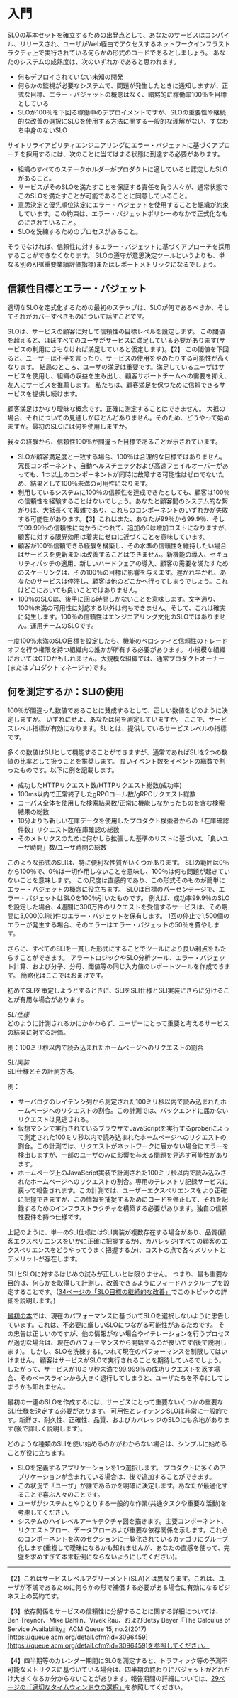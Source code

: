 # 入門

SLOの基本セットを確立するための出発点として、あなたのサービスはコンパイル、リリースされ、ユーザがWeb経由でアクセスするネットワークインフラストラクチャ上で実行されている何らかの形式のコードであるとしましょう。
あなたのシステムの成熟度は、次のいずれかであると思われます。

* 何もデプロイされていない未知の開発
* 何らかの監視が必要なシステムで、問題が発生したときに通知しますが、正式な目標、エラー・バジェットの概念はなく、暗黙的に稼働率100％を目標としている
* SLOが100％を下回る稼働中のデプロイメントですが、SLOの重要性や継続的な改善の選択にSLOを使用する方法に関する一般的な理解がない、すなわち中身のないSLO

サイトリライアビリティエンジニアリングにエラー・バジェットに基づくアプローチを採用するには、次のことに当てはまる状態に到達する必要があります。

* 組織のすべてのステークホルダーがプロダクトに適していると認定したSLOがあること。
* サービスがそのSLOを満たすことを保証する責任を負う人々が、通常状態でこのSLOを満たすことが可能であることに同意していること。
* 意思決定と優先順位決定にエラー・バジェットを使用することを組織が約束しています。この約束は、エラー・バジェットポリシーのなかで正式化なものにされていること。
* SLOを洗練するためのプロセスがあること。

そうでなければ、信頼性に対するエラー・バジェットに基づくアプローチを採用することができなくなります。
SLOの遵守が意思決定ツールというよりも、単なる別のKPI(重要業績評価指標)またはレポートメトリックになるでしょう。

## 信頼性目標とエラー・バジェット

適切なSLOを定式化するための最初のステップは、SLOが何であるべきか、そしてそれがカバーすべきものについて話すことです。

SLOは、サービスの顧客に対して信頼性の目標レベルを設定します。
この閾値を超えると、ほぼすべてのユーザがサービスに満足している必要があります(サービスの利用にさもなければ満足していると仮定します)。【2】
この閾値を下回ると、ユーザーは不平を言ったり、サービスの使用をやめたりする可能性が高くなります。
結局のところ、ユーザの満足は重要です。満足しているユーザはサービスを使用し、組織の収益を生み出し、顧客サポートチームへの需要を抑え、友人にサービスを推薦します。
私たちは、顧客満足を保つために信頼できるサービスを提供し続けます。

顧客満足はかなり曖昧な概念です。正確に測定することはできません。
大抵の場合、それについての見通しがほとんどありません。そのため、どうやって始めますか。最初のSLOには何を使用しますか。

我々の経験から、信頼性100％が間違った目標であることが示されています。

* SLOが顧客満足度と一致する場合、100％は合理的な目標ではありません。冗長コンポーネント、自動ヘルスチェックおよび高速フェイルオーバーがあっても、1つ以上のコンポーネントが同時に故障する可能性はゼロでないため、結果として100％未満の可用性になります。
* 利用しているシステムに100％の信頼性を達成できたとしても、顧客は100％の信頼性を経験することはないでしょう。あなたと顧客間のシステム的な繋がりは、大抵長くて複雑であり、これらのコンポーネントのいずれかが失敗する可能性があります。【3】これはまた、あなたが99％から99.9％、そして99.99％の信頼性に向かうにつれて、追加の9は増加コストになりますが、顧客に対する限界効用は着実にゼロに近づくことを意味しています。
* 顧客が100％信頼できる経験を構築し、その水準の信頼性を維持したい場合はサービスを更新または改善することはできません。新機能の導入、セキュリティパッチの適用、新しいハードウェアの導入、顧客の需要を満たすためのスケーリングは、その100％の目標に影響を与えます。遅かれ早かれ、あなたのサービスは停滞し、顧客は他のどこかへ行ってしまうでしょう。これはどこにおいても良いことではありません。
* 100％のSLOは、後手に回る時間しかないことを意味します。文字通り、100％未満の可用性に対応する以外は何もできません。そして、これは確実に発生します。100％の信頼性はエンジニアリング文化のSLOではありません。運用チームのSLOです。

一度100％未満のSLO目標を設定したら、機能のベロシティと信頼性のトレードオフを行う権限を持つ組織内の誰かが所有する必要があります。
小規模な組織においてはCTOかもしれません。大規模な組織では、通常プロダクトオーナー(またはプロダクトマネージャ)です。

## 何を測定するか：SLIの使用

100％が間違った数値であることに賛成するとして、正しい数値をどのように決定しますか。
いずれにせよ、あなたは何を測定していますか。
ここで、サービスレベル指標が有効になります。SLIとは、提供しているサービスレベルの指標です。

多くの数値はSLIとして機能することができますが、通常であればSLIを2つの数値の比率として扱うことを推奨します。
良いイベント数をイベントの総数で割ったものです。以下に例を記載します。

* 成功したHTTPリクエスト数/HTTPリクエスト総数(成功率)
* 100ms以内で正常終了したgRPCコール数/gRPCリクエスト総数
* コーパス全体を使用した検索結果数/正常に機能しなかったものを含む検索結果の総数
* 10分よりも新しい在庫データを使用したプロダクト検索者からの「在庫確認件数」リクエスト数/在庫確認の総数
* そのメトリクスのために何かしら拡張した基準のリストに基づいた「良いユーザ時間」数/ユーザ時間の総数

このような形式のSLIは、特に便利な性質がいくつかあります。
SLIの範囲は0％から100％で、0％は一切作用しないことを意味し、100％は何も問題が起きていないことを意味します。
この尺度は直感的であり、この形式そのものが簡単にエラー・バジェットの概念に役立ちます。
SLOは目標のパーセンテージで、エラー・バジェットはSLOを100％引いたものです。
例えば、成功率99.9％のSLOを設定した場合、4週間に300万件のリクエストを受信するサービスは、その期間に3,000(0.1％)件のエラー・バジェットを保有します。
1回の停止で1,500個のエラーが発生する場合、そのエラーはエラー・バジェットの50％を費やします。

さらに、すべてのSLIを一貫した形式にすることでツールにより良い利点をもたらすことができます。
アラートロジックやSLO分析ツール、エラー・バジェット計算、および分子、分母、閾値等の同じ入力値のレポートツールを作成できます。
簡略化はここではおまけです。

初めてSLIを策定しようとするときに、SLIをSLI仕様とSLI実装にさらに分けることが有用な場合があります。

_SLI仕様_  
どのように計測されるかにかかわらず、ユーザーにとって重要と考えるサービスの結果に対する評価。

例：100ミリ秒以内で読み込まれたホームページへのリクエストの割合

_SLI実装_  
SLI仕様とその計測方法。

例：

* サーバログのレイテンシ列から測定された100ミリ秒以内で読み込まれたホームページへのリクエストの割合。この計測では、バックエンドに届かないリクエストは見逃される。
* 仮想マシンで実行されているブラウザでJavaScriptを実行するproberによって測定された100ミリ秒以内で読み込まれたホームページへのリクエストの割合。この計測では、リクエストがネットワークに届かない場合にエラーを検出しますが、一部のユーザのみに影響を与える問題を見逃す可能性があります。
* ホームページ上のJavaScript実装で計測された100ミリ秒以内で読み込みされたホームページへのリクエストの割合。専用のテレメトリ記録サービスに戻って報告されます。この計測では、ユーザーエクスペリエンスをより正確に把握できますが、この情報を捕捉するためにコードを修正して、それを記録するためのインフラストラクチャを構築する必要があります。独自の信頼性要件を持つ仕様です。

上記のように、単一のSLI仕様にはSLI実装が複数存在する場合があり、品質(顧客エクスペリエンスをいかに正確に把握するか)、カバレッジ(すべての顧客のエクスペリエンスをどうやってうまく把握するか)、コストの点で各々メリットとデメリットが存在します。

SLIとSLOに対するはじめの試みが正しいとは限りません。
つまり、最も重要な目的は、何らかを取得して計測し、改善できるようにフィードバックループを設定することです。([34ページの「SLO目標の継続的な改善」](../02_06_continuous-improvement-of-slo-targets/README.md)でこのトピックの詳細を説明します。)

[最初の本](http://bit.ly/2kIcNYM)では、現在のパフォーマンスに基づいてSLOを選択しないように忠告しています。これは、不必要に厳しいSLOにつながる可能性があるためです。
その忠告は正しいのですが、他の情報がない場合やイテレーションを行うプロセスが適切な場合は、現在のパフォーマンスから開始するのが良いです(後で説明します)。
しかし、SLOを洗練するにつれて現在のパフォーマンスを制限してはいけません。
顧客はサービスがSLOで実行されることを期待しているでしょう。したがって、サービスが10ミリ秒未満で99.999％の成功リクエストを返す場合、そのベースラインから大きく退行してしまうと、ユーザたちを不幸にしてしまうかも知れません。

最初の一連のSLOを作成するには、サービスにとって重要ないくつかの重要なSLI仕様を決定する必要があります。
可用性とレイテンシSLOは非常に一般的です。新鮮さ、耐久性、正確性、品質、およびカバレッジのSLOにも余地があります(後で詳しく説明します)。

どのような種類のSLIを使い始めるのかがわからない場合は、シンプルに始めることが役に立ちます。

* SLOを定義するアプリケーションを1つ選択します。 プロダクトに多くのアプリケーションが含まれている場合は、後で追加することができます。
* この状況で「ユーザ」が誰であるかを明確に決定します。あなたが最適化することで喜ぶ人々のことです。
* ユーザがシステムとやりとりする一般的な作業(共通タスクや重要な活動)を考慮してください。
* システムのハイレベルアーキテクチャ図を描きます。主要コンポーネント、リクエストフロー、データフローおよび重要な依存関係を示します。これらのコンポーネントを次のセクションに一覧化されているカテゴリにグループ化します(重複して曖昧になるかも知れませんが、あなたの直感を使って、完璧を求めすぎて本末転倒にならないようにしてください)。

----------
【2】これはサービスレベルアグリーメント(SLA)とは異なります。これは、ユーザが不満であるために何らかの形で補償する必要がある場合に有効になるビジネス上の契約です。

【3】依存関係をサービスの信頼性に分解することに関する詳細については、Ben Treynor、Mike Dahlin、Vivek Rau、およびBetsy Beyer『The Calculus of Service Availability』ACM Queue 15, no.2(2017) [https://queue.acm.org/detail.cfm?id=3096459](https://queue.acm.org/detail.cfm?id=3096459)を参照してください。

【4】四半期等のカレンダー期間にSLOを測定すると、トラフィック等の予測不可能なメトリクスに基づいている場合は、四半期の終わりにバジェットがどれだけ大きくなるか分からないことがあります。報告期間の詳細については、[29ページの「適切なタイムウィンドウの選択」](../02_04_choosing-an-appropriate-time-window/README.md)を参照してください。
